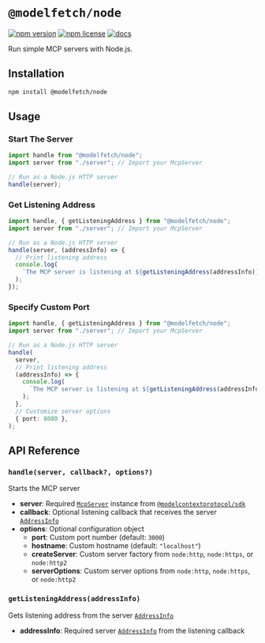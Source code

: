 # `@modelfetch/node`

[![npm version](https://img.shields.io/npm/v/@modelfetch/node)](https://www.npmjs.com/package/@modelfetch/node)
[![npm license](https://img.shields.io/npm/l/@modelfetch/node)](https://www.npmjs.com/package/@modelfetch/node)
[![docs](https://img.shields.io/badge/docs-modelfetch.com-blue)](https://www.modelfetch.com/docs/runtime/node)

Run simple MCP servers with Node.js.

## Installation

```bash
npm install @modelfetch/node
```

## Usage

### Start The Server

```typescript
import handle from "@modelfetch/node";
import server from "./server"; // Import your McpServer

// Run as a Node.js HTTP server
handle(server);
```

### Get Listening Address

```typescript
import handle, { getListeningAddress } from "@modelfetch/node";
import server from "./server"; // Import your McpServer

// Run as a Node.js HTTP server
handle(server, (addressInfo) => {
  // Print listening address
  console.log(
    `The MCP server is listening at ${getListeningAddress(addressInfo)}`,
  );
});
```

### Specify Custom Port

```typescript
import handle, { getListeningAddress } from "@modelfetch/node";
import server from "./server"; // Import your McpServer

// Run as a Node.js HTTP server
handle(
  server,
  // Print listening address
  (addressInfo) => {
    console.log(
      `The MCP server is listening at ${getListeningAddress(addressInfo)}`,
    );
  },
  // Customize server options
  { port: 8080 },
);
```

## API Reference

### `handle(server, callback?, options?)`

Starts the MCP server

- **server**: Required [`McpServer`](https://github.com/modelcontextprotocol/typescript-sdk?tab=readme-ov-file#server) instance from [`@modelcontextprotocol/sdk`](https://github.com/modelcontextprotocol/typescript-sdk)
- **callback**: Optional listening callback that receives the server [`AddressInfo`](https://nodejs.org/api/net.html#serveraddress)
- **options**: Optional configuration object
  - **port**: Custom port number (default: `3000`)
  - **hostname**: Custom hostname (default: `"localhost"`)
  - **createServer**: Custom server factory from `node:http`, `node:https`, or `node:http2`
  - **serverOptions**: Custom server options from `node:http`, `node:https`, or `node:http2`

### `getListeningAddress(addressInfo)`

Gets listening address from the server [`AddressInfo`](https://nodejs.org/api/net.html#serveraddress)

- **addressInfo**: Required server [`AddressInfo`](https://nodejs.org/api/net.html#serveraddress) from the listening callback
